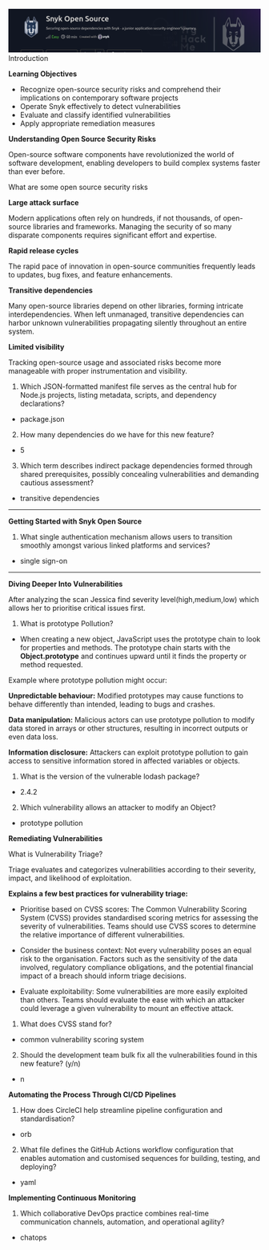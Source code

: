 ![](images/Pasted%20image%2020240622003938.png)
Introduction

**Learning Objectives**

- Recognize open-source security risks and comprehend their implications on contemporary software projects
- Operate Snyk effectively to detect vulnerabilities
- Evaluate and classify identified vulnerabilities
- Apply appropriate remediation measures

**Understanding Open Source Security Risks**

Open-source software components have revolutionized the world of software development, enabling developers to build complex systems faster than ever before. 

What are some open source security risks

**Large attack surface**

Modern applications often rely on hundreds, if not thousands, of open-source libraries and frameworks. Managing the security of so many disparate components requires significant effort and expertise. 

**Rapid release cycles**

The rapid pace of innovation in open-source communities frequently leads to updates, bug fixes, and feature enhancements. 

**Transitive dependencies**

Many open-source libraries depend on other libraries, forming intricate interdependencies. When left unmanaged, transitive dependencies can harbor unknown vulnerabilities propagating silently throughout an entire system. 

**Limited visibility**

Tracking open-source usage and associated risks become more manageable with proper instrumentation and visibility. 

1. Which JSON-formatted manifest file serves as the central hub for Node.js projects, listing metadata, scripts, and dependency declarations?

- package.json

2. How many dependencies do we have for this new feature?

- 5

3. Which term describes indirect package dependencies formed through shared prerequisites, possibly concealing vulnerabilities and demanding cautious assessment?

- transitive dependencies

---


**Getting Started with Snyk Open Source**

1. What single authentication mechanism allows users to transition smoothly amongst various linked platforms and services?

- single sign-on

---

**Diving Deeper Into Vulnerabilities**

After analyzing the scan Jessica find severity level(high,medium,low) which allows her to prioritise critical issues first.

1. What is prototype Pollution?

- When creating a new object, JavaScript uses the prototype chain to look for properties and methods. The prototype chain starts with the **Object.prototype** and continues upward until it finds the property or method requested.

Example where prototype pollution might occur:

**Unpredictable behaviour:** Modified prototypes may cause functions to behave differently than intended, leading to bugs and crashes.

**Data manipulation:** Malicious actors can use prototype pollution to modify data stored in arrays or other structures, resulting in incorrect outputs or even data loss.

**Information disclosure:** Attackers can exploit prototype pollution to gain access to sensitive information stored in affected variables or objects.

1. What is the version of the vulnerable lodash package?

- 2.4.2

2. Which vulnerability allows an attacker to modify an Object?

- prototype pollution

**Remediating Vulnerabilities**

What is Vulnerability Triage?

Triage evaluates and categorizes vulnerabilities according to their severity, impact, and likelihood of exploitation. 

**Explains a few best practices for vulnerability triage:**

- Prioritise based on CVSS scores: The Common Vulnerability Scoring System (CVSS) provides standardised scoring metrics for assessing the severity of vulnerabilities. Teams should use CVSS scores to determine the relative importance of different vulnerabilities. 

- Consider the business context: Not every vulnerability poses an equal risk to the organisation. Factors such as the sensitivity of the data involved, regulatory compliance obligations, and the potential financial impact of a breach should inform triage decisions.

- Evaluate exploitability: Some vulnerabilities are more easily exploited than others. Teams should evaluate the ease with which an attacker could leverage a given vulnerability to mount an effective attack.

1. What does CVSS stand for?

- common vulnerability scoring system

2. Should the development team bulk fix all the vulnerabilities found in this new feature? (y/n)

- n

**Automating the Process Through CI/CD Pipelines**

1. How does CircleCI help streamline pipeline configuration and standardisation?
- orb

2. What file defines the GitHub Actions workflow configuration that enables automation and customised sequences for building, testing, and deploying?
- yaml

**Implementing Continuous Monitoring**

1. Which collaborative DevOps practice combines real-time communication channels, automation, and operational agility?

- chatops

